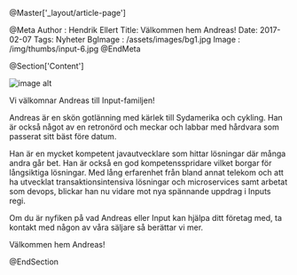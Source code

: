 @Master['_layout/article-page']

@Meta
Author : Hendrik Ellert
Title: Välkommen hem Andreas!
Date: 2017-02-07
Tags: Nyheter
BgImage : /assets/images/bg1.jpg
Image : /img/thumbs/input-6.jpg
@EndMeta

@Section['Content']

![image alt](/img/nyheter/AndreasLunderhage.jpg) 

Vi välkomnar Andreas till Input-familjen! 

Andreas är en skön gotlänning med kärlek till Sydamerika och cykling. Han är också något av en retronörd och meckar och labbar med hårdvara som passerat sitt bäst före datum.

Han är en mycket kompetent javautvecklare som hittar lösningar där många andra går bet. Han är också en god kompetensspridare vilket borgar för långsiktiga lösningar.
Med lång erfarenhet från bland annat telekom och att ha utvecklat transaktionsintensiva lösningar och microservices samt arbetat som devops, blickar han nu vidare mot nya spännande uppdrag i Inputs regi.

Om du är nyfiken på vad Andreas eller Input kan hjälpa ditt företag med, ta kontakt med någon av våra säljare så berättar vi mer.

Välkommen hem Andreas!

@EndSection
